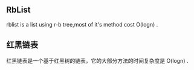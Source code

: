 ## RbList

rblist is a list using r-b tree,most of it's method cost O(logn) .

## 红黑链表

红黑链表是一个基于红黑树的链表，它的大部分方法的时间复杂度是 O(logn) .
